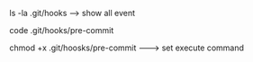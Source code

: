 ls -la .git/hooks --> show all event 

code .git/hooks/pre-commit

chmod +x .git/hoosks/pre-commit ---> set execute command